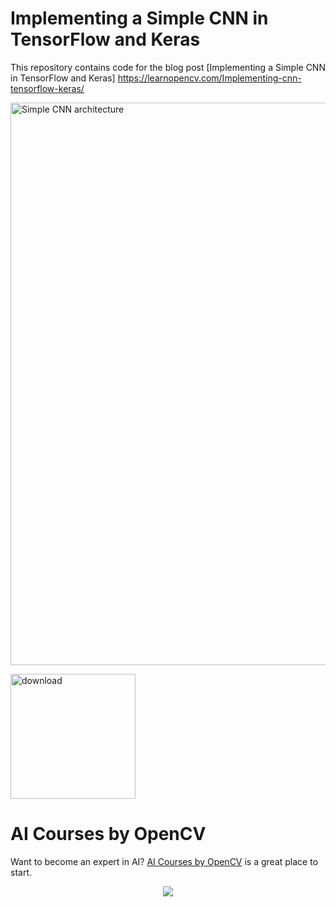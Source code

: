 # Implementing a Simple CNN in TensorFlow and Keras 
This repository contains code for the blog post [Implementing a Simple CNN in TensorFlow and Keras]
https://learnopencv.com/Implementing-cnn-tensorflow-keras/

<img src="https://learnopencv.com/wp-content/uploads/2023/01/tensorflow-keras-cnn-cifar10-architecture.png" alt="Simple CNN architecture" width="900">

[<img src="https://learnopencv.com/wp-content/uploads/2022/07/download-button-e1657285155454.png" alt="download" width="200">](https://www.dropbox.com/scl/fo/82jb6vb3twfbymy8ccqse/h?dl=0&rlkey=yaspqkvny9p2d6x2n72mvs737)


# AI Courses by OpenCV

Want to become an expert in AI? [AI Courses by OpenCV](https://opencv.org/courses/) is a great place to start. 

<a href="https://opencv.org/courses/">
<p align="center"> 
<img src="https://learnopencv.com/wp-content/uploads/2023/01/AI-Courses-By-OpenCV-Github.png">
</p>
</a>
